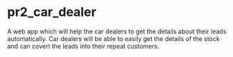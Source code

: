# pr2_car_dealer
A web app which will help the car dealers to get the details about their leads automatically. Car dealers will be able to easily get the details of the stock and can covert the leads into their repeat customers.

